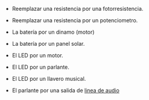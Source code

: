 * Reemplazar una resistencia por una fotorresistencia.

* Reemplazar una resistencia por un potenciometro.

* La batería por un dinamo (motor)

* La batería por un panel solar.

* El LED por un motor.

* El LED por un parlante.

* El LED por un llavero musical.

* El parlante por una salida de [linea de audio](solucion500.md)








